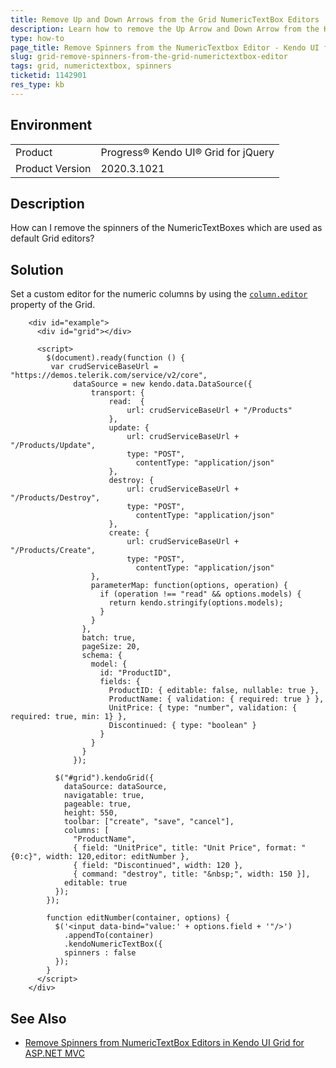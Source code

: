 ```yaml
---
title: Remove Up and Down Arrows from the Grid NumericTextBox Editors
description: Learn how to remove the Up Arrow and Down Arrow from the Kendo UI Grid editor.
type: how-to
page_title: Remove Spinners from the NumericTextbox Editor - Kendo UI for jQuery Data Grid
slug: grid-remove-spinners-from-the-grid-numerictextbox-editor
tags: grid, numerictextbox, spinners
ticketid: 1142901
res_type: kb
---
```


## Environment

<table>
 <tr>
  <td>Product</td>
  <td>Progress® Kendo UI® Grid for jQuery</td>
 </tr> <tr>
  <td>Product Version</td>
  <td>2020.3.1021</td>
 </tr>
</table>


## Description

How can I remove the spinners of the NumericTextBoxes which are used as default Grid editors?

## Solution

Set a custom editor for the numeric columns by using the [`column.editor`](https://docs.telerik.com/kendo-ui/api/javascript/ui/grid/configuration/columns.editor) property of the Grid.

````dojo
    <div id="example">
      <div id="grid"></div>

      <script>
        $(document).ready(function () {
         var crudServiceBaseUrl = "https://demos.telerik.com/service/v2/core",
              dataSource = new kendo.data.DataSource({
                  transport: {
                      read:  {
                          url: crudServiceBaseUrl + "/Products"
                      },
                      update: {
                          url: crudServiceBaseUrl + "/Products/Update",
                          type: "POST",
                  		    contentType: "application/json"
                      },
                      destroy: {
                          url: crudServiceBaseUrl + "/Products/Destroy",
                          type: "POST",
                  		    contentType: "application/json"
                      },
                      create: {
                          url: crudServiceBaseUrl + "/Products/Create",
                          type: "POST",
                  		    contentType: "application/json"
                  },
                  parameterMap: function(options, operation) {
                    if (operation !== "read" && options.models) {
                      return kendo.stringify(options.models);
                    }
                  }
                },
                batch: true,
                pageSize: 20,
                schema: {
                  model: {
                    id: "ProductID",
                    fields: {
                      ProductID: { editable: false, nullable: true },
                      ProductName: { validation: { required: true } },
                      UnitPrice: { type: "number", validation: { required: true, min: 1} },
                      Discontinued: { type: "boolean" }
                    }
                  }
                }
              });

          $("#grid").kendoGrid({
            dataSource: dataSource,
            navigatable: true,
            pageable: true,
            height: 550,
            toolbar: ["create", "save", "cancel"],
            columns: [
              "ProductName",
              { field: "UnitPrice", title: "Unit Price", format: "{0:c}", width: 120,editor: editNumber },
              { field: "Discontinued", width: 120 },
              { command: "destroy", title: "&nbsp;", width: 150 }],
            editable: true
          });
        });

        function editNumber(container, options) {
          $('<input data-bind="value:' + options.field + '"/>')
            .appendTo(container)
            .kendoNumericTextBox({
            spinners : false
          });
        }
      </script>
    </div>
````

## See Also

* [Remove Spinners from NumericTextBox Editors in Kendo UI Grid for ASP.NET MVC](/knowledge-base/grid-mvc-remove-spinner-numerictextbox-editor)
